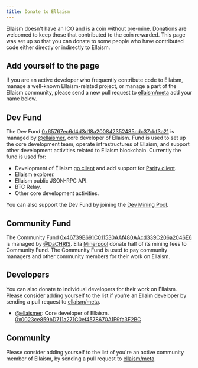 ```yaml
---
title: Donate to Ellaism
---
```


Ellaism doesn't have an ICO and is a coin without pre-mine. Donations are welcomed to keep those that contributed to the coin rewarded. This page was set up so that you can donate to some people who have contributed code either directly or indirectly to Ellaism.

## Add yourself to the page

If you are an active developer who frequently contribute code to Ellaism, manage a well-known Ellaism-related project, or manage a part of the Ellaism community, please send a new pull request to [ellaism/meta](https://github.com/ellaism/meta) add your name below.

## Dev Fund

The Dev Fund [0x65767ec6d4d3d18a200842352485cdc37cbf3a21](https://explorer.ellaism.org/#/address/0x65767ec6d4d3d18a200842352485cdc37cbf3a21) is managed by [@ellaismer](https://github.com/ellaismer), core developer of Ellaism. Fund is used to set up the core development team, operate infrastructures of Ellaism, and support other development activities related to Ellaism blockchain. Currently the fund is used for:

* Development of Ellaism [go client](https://github.com/ellaism/go-ellaism) and add support for [Parity client](https://github.com/ellaism/parity-config).
* Ellaism explorer.
* Ellaism public JSON-RPC API.
* BTC Relay.
* Other core development activities.

You can also support the Dev Fund by joining the [Dev Mining Pool](https://pool.ellaism.org).

## Community Fund

The Community Fund [0x46739B691C011530AAf480AAcd339C206a2046E6](https://explorer.ellaism.org/#/address/0x46739B691C011530AAf480AAcd339C206a2046E6) is managed by [@DaCHRIS](https://github.com/DaCHRIS). Ella [Minerpool](http://ella.minerpool.net) donate half of its mining fees to Community Fund. The Community Fund is used to pay community managers and other community members for their work on Ellaism.

## Developers

You can also donate to individual developers for their work on Ellaism. Please consider adding yourself to the list if you're an Ellaim developer by sending a pull request to [ellaism/meta](https://github.com/ellaism/meta).

* [@ellaismer](https://github.com/ellaismer): Core developer of Ellaism. [0x0023ce859bD711a271C0ef4578670A1F9fa3F2BC](https://explorer.ellaism.org/#/address/0x0023ce859bD711a271C0ef4578670A1F9fa3F2BC)

## Community

Please consider adding yourself to the list of you're an active community member of Ellaism, by sending a pull request to [ellaism/meta](https://github.com/ellaism/meta).
